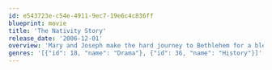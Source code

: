 ```yaml
---
id: e543723e-c54e-4911-9ec7-19e6c4c836ff
blueprint: movie
title: 'The Nativity Story'
release_date: '2006-12-01'
overview: 'Mary and Joseph make the hard journey to Bethlehem for a blessed event in this retelling of the Nativity story. This meticulously researched and visually lush adaptation of the biblical tale follows the pair on their arduous path to their arrival in a small village, where they find shelter in a quiet manger and Jesus is born.'
genres: '[{"id": 18, "name": "Drama"}, {"id": 36, "name": "History"}]'
---
```

